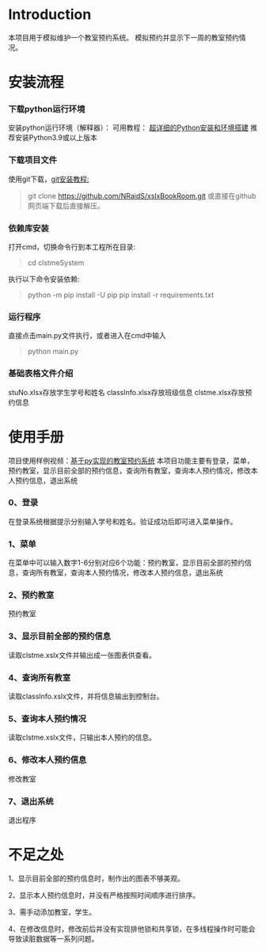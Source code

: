 # Introduction

本项目用于模拟维护一个教室预约系统。
模拟预约并显示下一周的教室预约情况。

#  安装流程

### 下载python运行环境

安装python运行环境（解释器）：
可用教程： [超详细的Python安装和环境搭建](https://blog.csdn.net/qq_53280175/article/details/121107748)
推荐安装Python3.9或以上版本
### 下载项目文件

使用git下载，[git安装教程:](https://www.cnblogs.com/xiaoliu66/p/9404963.html)

> git clone https://github.com/NRaidS/xslxBookRoom.git
或直接在github网页端下载后直接解压。

### 依赖库安装

打开cmd，切换命令行到本工程所在目录:
> cd clstmeSystem

执行以下命令安装依赖:
>python -m pip install -U pip
>pip install -r requirements.txt


### 运行程序

直接点击main.py文件执行，或者进入在cmd中输入
>python main.py

### 基础表格文件介绍

stuNo.xlsx存放学生学号和姓名
classInfo.xlsx存放班级信息
clstme.xlsx存放预约信息


# 使用手册

项目使用样例视频：[基于py实现的教室预约系统](https://www.bilibili.com/video/BV1K24y1R7Wx/?share_source=copy_web&vd_source=fa6ceda0e61840db504a95bcd25f6d74)
本项目功能主要有登录，菜单，预约教室，显示目前全部的预约信息，查询所有教室，查询本人预约情况，修改本人预约信息，退出系统



### 0、登录

在登录系统根据提示分别输入学号和姓名。验证成功后即可进入菜单操作。
### 1、菜单

在菜单中可以输入数字1-6分别对应6个功能：预约教室，显示目前全部的预约信息，查询所有教室，查询本人预约情况，修改本人预约信息，退出系统

### 2、预约教室

预约教室

### 3、显示目前全部的预约信息

读取clstme.xslx文件并输出成一张图表供查看。
### 4、查询所有教室

读取classInfo.xslx文件，并将信息输出到控制台。
### 5、查询本人预约情况

读取clstme.xslx文件，只输出本人预约的信息。
### 6、修改本人预约信息

修改教室

### 7、退出系统

退出程序

# 不足之处

1、显示目前全部的预约信息时，制作出的图表不够美观。

2、显示本人预约信息时，并没有严格按照时间顺序进行排序。

3、需手动添加教室，学生。

4、在修改信息时，修改前后并没有实现排他锁和共享锁，在多线程操作时可能会导致读脏数据等一系列问题。
